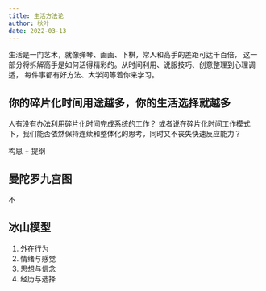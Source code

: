 ```yaml
---
title: 生活方法论  
author: 秋叶  
date: 2022-03-13
---
```


生活是一门艺术，就像弹琴、画画、下棋，常人和高手的差距可达千百倍，
这一部分将拆解高手是如何活得精彩的。从时间利用、说服技巧、创意整理到心理调适，
每件事都有好方法、大学问等着你来学习。

## 你的碎片化时间用途越多，你的生活选择就越多
人有没有办法利用碎片化时间完成系统的工作？
或者说在碎片化时间工作模式下，我们能否依然保持连续和整体化的思考，同时又不丧失快速反应能力？

构思 + 提纲

## 曼陀罗九宫图
不

## 冰山模型
1. 外在行为
2. 情绪与感觉
3. 思想与信念
4. 经历与选择

